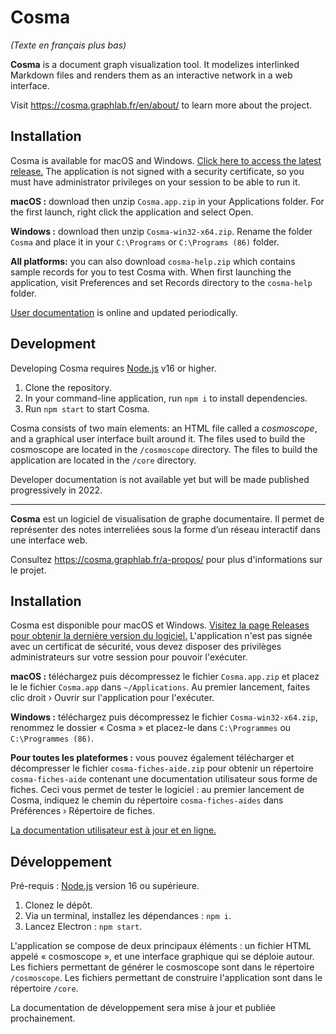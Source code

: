 # Cosma

*(Texte en français plus bas)*

**Cosma** is a document graph visualization tool. It modelizes interlinked Markdown files and renders them as an interactive network in a web interface.

Visit <https://cosma.graphlab.fr/en/about/> to learn more about the project.

## Installation

Cosma is available for macOS and Windows. [Click here to access the latest release.](https://github.com/graphlab-fr/cosma/releases/latest) The application is not signed with a security certificate, so you must have administrator privileges on your session to be able to run it.

**macOS :** download then unzip `Cosma.app.zip` in your Applications folder. For the first launch, right click the application and select Open.

**Windows :** download then unzip `Cosma-win32-x64.zip`. Rename the folder `Cosma` and place it in your `C:\Programs` or `C:\Programs (86)` folder.

**All platforms:** you can also download `cosma-help.zip` which contains sample records for you to test Cosma with. When first launching the application, visit Preferences and set Records directory to the `cosma-help` folder.

[User documentation](https://cosma.graphlab.fr/docs/) is online and updated periodically.

## Development

Developing Cosma requires [Node.js](https://nodejs.org/fr/) v16 or higher.

1. Clone the repository.
2. In your command-line application, run `npm i` to install dependencies.
3. Run `npm start` to start Cosma.

Cosma consists of two main elements: an HTML file called a *cosmoscope*, and a graphical user interface built around it. The files used to build the cosmoscope are located in the `/cosmoscope` directory. The files to build the application are located in the `/core` directory.

Developer documentation is not available yet but will be made published progressively in 2022.

***

**Cosma** est un logiciel de visualisation de graphe documentaire. Il permet de représenter des notes interreliées sous la forme d’un réseau interactif dans une interface web.

Consultez <https://cosma.graphlab.fr/a-propos/> pour plus d'informations sur le projet.

## Installation

Cosma est disponible pour macOS et Windows. [Visitez la page Releases pour obtenir la dernière version du logiciel.](https://github.com/graphlab-fr/cosma/releases/latest) L'application n'est pas signée avec un certificat de sécurité, vous devez disposer des privilèges administrateurs sur votre session pour pouvoir l'exécuter.

**macOS :** téléchargez puis décompressez le fichier `Cosma.app.zip` et placez le le fichier `Cosma.app` dans `~/Applications`. Au premier lancement, faites clic droit › Ouvrir sur l'application pour l'exécuter.

**Windows :** téléchargez puis décompressez le fichier `Cosma-win32-x64.zip`, renommez le dossier « Cosma » et placez-le dans `C:\Programmes` ou `C:\Programmes (86)`.

**Pour toutes les plateformes :** vous pouvez également télécharger et décompresser le fichier `cosma-fiches-aide.zip` pour obtenir un répertoire `cosma-fiches-aide` contenant une documentation utilisateur sous forme de fiches. Ceci vous permet de tester le logiciel : au premier lancement de Cosma, indiquez le chemin du répertoire `cosma-fiches-aides` dans Préférences › Répertoire de fiches.

[La documentation utilisateur est à jour et en ligne.](https://graphlab-fr.github.io/cosma/fr.html)

## Développement

Pré-requis : [Node.js](https://nodejs.org/fr/) version 16 ou supérieure.

1. Clonez le dépôt.
2. Via un terminal, installez les dépendances : `npm i`.
3. Lancez Electron : `npm start`.

L'application se compose de deux principaux éléments : un fichier HTML appelé « cosmoscope », et une interface graphique qui se déploie autour. Les fichiers permettant de générer le cosmoscope sont dans le répertoire `/cosmoscope`. Les fichiers permettant de construire l'application sont dans le répertoire `/core`.

La documentation de développement sera mise à jour et publiée prochainement.